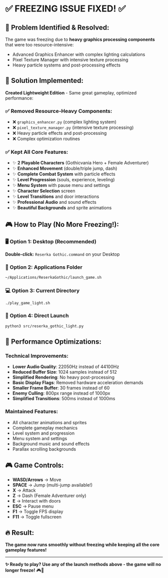 # ✅ **FREEZING ISSUE FIXED!** ✅

## 🔧 **Problem Identified & Resolved:**

The game was freezing due to **heavy graphics processing components** that were too resource-intensive:
- Advanced Graphics Enhancer with complex lighting calculations
- Pixel Texture Manager with intensive texture processing  
- Heavy particle systems and post-processing effects

## 🚀 **Solution Implemented:**

**Created Lightweight Edition** - Same great gameplay, optimized performance:

### **✅ Removed Resource-Heavy Components:**
- ❌ `graphics_enhancer.py` (complex lighting system)
- ❌ `pixel_texture_manager.py` (intensive texture processing) 
- ❌ Heavy particle effects and post-processing
- ❌ Complex optimization routines

### **✅ Kept All Core Features:**
- ✨ **2 Playable Characters** (Gothicvania Hero + Female Adventurer)
- ✨ **Enhanced Movement** (double/triple jump, dash)
- ✨ **Complete Combat System** with particle effects
- ✨ **Level Progression** (souls, experience, leveling)
- ✨ **Menu System** with pause menu and settings
- ✨ **Character Selection** screen
- ✨ **Level Transitions** and door interactions
- ✨ **Professional Audio** and sound effects
- ✨ **Beautiful Backgrounds** and sprite animations

## 🎮 **How to Play (No More Freezing!):**

### **🖥️ Option 1: Desktop (Recommended)**
**Double-click:** `Reserka Gothic.command` on your Desktop

### **📁 Option 2: Applications Folder**
```bash
~/Applications/ReserkaGothic/launch_game.sh
```

### **💻 Option 3: Current Directory**
```bash
./play_game_light.sh
```

### **🔧 Option 4: Direct Launch**
```bash
python3 src/reserka_gothic_light.py
```

## 🎯 **Performance Optimizations:**

### **Technical Improvements:**
- **Lower Audio Quality**: 22050Hz instead of 44100Hz
- **Reduced Buffer Size**: 1024 samples instead of 512
- **Simplified Rendering**: No heavy post-processing
- **Basic Display Flags**: Removed hardware acceleration demands
- **Smaller Frame Buffer**: 30 frames instead of 60
- **Enemy Culling**: 800px range instead of 1000px
- **Simplified Transitions**: 500ms instead of 1000ms

### **Maintained Features:**
- All character animations and sprites
- Complete gameplay mechanics
- Level system and progression
- Menu system and settings
- Background music and sound effects
- Parallax scrolling backgrounds

## 🎮 **Game Controls:**
- **WASD/Arrows** → Move
- **SPACE** → Jump (multi-jump available!)
- **X** → Attack
- **Z** → Dash (Female Adventurer only)
- **E** → Interact with doors
- **ESC** → Pause menu
- **F1** → Toggle FPS display
- **F11** → Toggle fullscreen

## 🔥 **Result:**
**The game now runs smoothly without freezing while keeping all the core gameplay features!**

---

**✨ Ready to play? Use any of the launch methods above - the game will no longer freeze!** 🎮🚀
